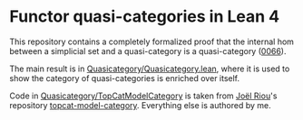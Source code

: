 # Functor quasi-categories in Lean 4

This repository contains a completely formalized proof that the internal hom between a simplicial set and a quasi-category is a quasi-category ([0066](https://kerodon.net/tag/0066)).

The main result is in [Quasicategory/Quasicategory.lean](Quasicategory/Quasicategory.lean), where it is used to show the category of quasi-categories is enriched over itself.

Code in [Quasicategory/TopCatModelCategory](Quasicategory/TopCatModelCategory/) is taken from [Joël Riou](https://github.com/joelriou)'s repository [topcat-model-category](https://github.com/joelriou/topcat-model-category). Everything else is authored by me.